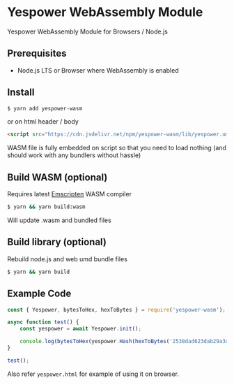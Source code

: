 # Yespower WebAssembly Module

Yespower WebAssembly Module for Browsers / Node.js

## Prerequisites

* Node.js LTS or Browser where WebAssembly is enabled

## Install

```bash
$ yarn add yespower-wasm
```

or on html header / body

```html
<script src="https://cdn.jsdelivr.net/npm/yespower-wasm/lib/yespower.umd.min.js"></script>
```

WASM file is fully embedded on script so that you need to load nothing (and should work with any bundlers without hassle)

## Build WASM (optional)

Requires latest [Emscripten](https://emscripten.org/docs/getting_started/downloads.html) WASM compiler

```bash
$ yarn && yarn build:wasm
```

Will update .wasm and bundled files

## Build library (optional)

Rebuild node.js and web umd bundle files

```bash
$ yarn && yarn build

```

## Example Code

```js
const { Yespower, bytesToHex, hexToBytes } = require('yespower-wasm');

async function test() {
    const yespower = await Yespower.init();

    console.log(bytesToHex(yespower.Hash(hexToBytes('2538dad623dab29a3d5387804ab51dea411014fad9c47fb94b2d83e44358064b'), 'pers')))
}

test();
```

Also refer `yespower.html` for example of using it on browser.